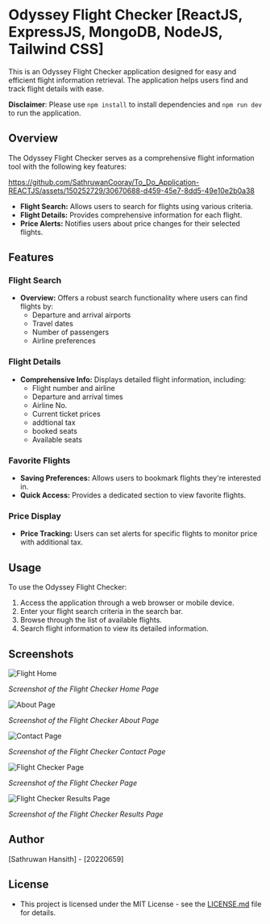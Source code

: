 # Odyssey Flight Checker [ReactJS, ExpressJS, MongoDB, NodeJS, Tailwind CSS]

This is an Odyssey Flight Checker application designed for easy and efficient flight information retrieval. The application helps users find and track flight details with ease.

**Disclaimer**: Please use `npm install` to install dependencies and `npm run dev` to run the application.

## Overview

The Odyssey Flight Checker serves as a comprehensive flight information tool with the following key features:

https://github.com/SathruwanCooray/To_Do_Application-REACTJS/assets/150252729/30670688-d459-45e7-8dd5-49e10e2b0a38

- **Flight Search:** Allows users to search for flights using various criteria.
- **Flight Details:** Provides comprehensive information for each flight.
- **Price Alerts:** Notifies users about price changes for their selected flights.

## Features

### Flight Search

- **Overview:** Offers a robust search functionality where users can find flights by:
  - Departure and arrival airports
  - Travel dates
  - Number of passengers
  - Airline preferences

### Flight Details

- **Comprehensive Info:** Displays detailed flight information, including:
  - Flight number and airline
  - Departure and arrival times
  - Airline No.
  - Current ticket prices
  - addtional tax
  - booked seats
  - Available seats

### Favorite Flights

- **Saving Preferences:** Allows users to bookmark flights they're interested in.
- **Quick Access:** Provides a dedicated section to view favorite flights.

### Price Display

- **Price Tracking:** Users can set alerts for specific flights to monitor price with additional tax.

## Usage

To use the Odyssey Flight Checker:

1. Access the application through a web browser or mobile device.
2. Enter your flight search criteria in the search bar.
3. Browse through the list of available flights.
4. Search flight information to view its detailed information.

## Screenshots

![Flight Home](https://imgur.com/dBifnXi.png)

*Screenshot of the Flight Checker Home Page*

![About Page](https://imgur.com/VTp2cp3.png)

*Screenshot of the Flight Checker About Page*

![Contact Page](https://imgur.com/sFZjNzd.png)

*Screenshot of the Flight Checker Contact Page*

![Flight Checker Page](https://imgur.com/d5MJ0BF.png)

*Screenshot of the Flight Checker Page*

![Flight Checker Results Page](https://imgur.com/C1Kchqk.png)

*Screenshot of the Flight Checker Results Page*

## Author

[Sathruwan Hansith] - [20220659]

## License

- This project is licensed under the MIT License - see the [LICENSE.md](LICENSE.md) file for details.
